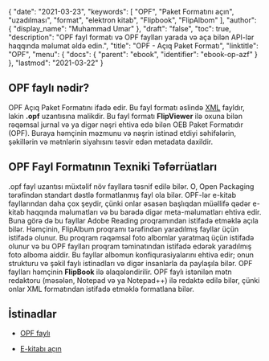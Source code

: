 {
  "date": "2021-03-23",
  "keywords": [
"OPF",
"Paket Formatını açın",
"uzadılması",
"format",
"elektron kitab",
"Flipbook",
"FlipAlbom"
],
  "author": {
    "display_name": "Muhammad Umar"
},
  "draft": "false",
  "toc": true,
  "description": "OPF fayl formatı və OPF faylları yarada və aça bilən API-lər haqqında məlumat əldə edin.",
  "title": "OPF - Açıq Paket Formatı",
  "linktitle": "OPF",
  "menu": {
    "docs": {
      "parent": "ebook",
      "identifier": "ebook-op-azf"
}
},
  "lastmod": "2021-03-22"
}

## OPF faylı nədir? ##

OPF Açıq Paket Formatını ifadə edir. Bu fayl formatı əslində [XML](/web/xml/) fayldır, lakin **.opf** uzantısına malikdir. Bu fayl formatı **FlipViewer** ilə oxuna bilən rəqəmsal jurnal və ya digər nəşri ehtiva edə bilən OEB Paket Formatıdır (OPF). Buraya həmçinin məzmunu və nəşrin istinad etdiyi səhifələrin, şəkillərin və mətnlərin siyahısını təsvir edən metadata daxildir.

## OPF Fayl Formatının Texniki Təfərrüatları ##

.opf fayl uzantısı müxtəlif növ fayllara təsnif edilə bilər. O, Open Packaging tərəfindən standart dəstlə formatlanmış fayl ola bilər. OPF-lər e-kitab fayllarından daha çox şeydir, çünki onlar əsasən başlıqdan müəllifə qədər e-kitab haqqında məlumatları və bu barədə digər meta-məlumatları ehtiva edir. Buna görə də bu fayllar Adobe Reading proqramından istifadə etməklə açıla bilər. Həmçinin, FlipAlbum proqramı tərəfindən yaradılmış fayllar üçün istifadə olunur. Bu proqram rəqəmsal foto albomlar yaratmaq üçün istifadə olunur və bu OPF faylları proqram təminatından istifadə edərək yaradılmış foto alboma aiddir. Bu fayllar albomun konfiqurasiyalarını ehtiva edir; onun strukturu və şəkil faylı istinadları və digər insanlarla da paylaşıla bilər. OPF faylları həmçinin **FlipBook** ilə əlaqələndirilir. OPF faylı istənilən mətn redaktoru (məsələn, Notepad və ya Notepad++) ilə redaktə edilə bilər, çünki onlar XML formatından istifadə etməklə formatlana bilər.

## İstinadlar ##

* [OPF faylı](https://www.lynda.com/InDesign-tutorials/OPF-file/2803422/2247530-4.html)

* [E-kitabı açın](https://en.wikipedia.org/wiki/Open_eBook)



